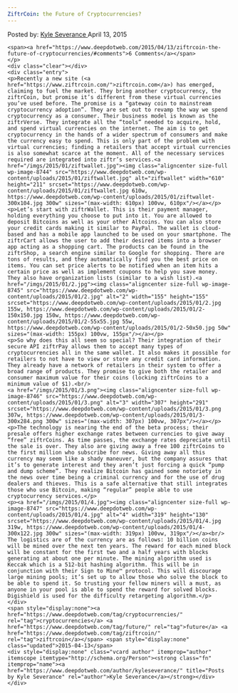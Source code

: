 ```yaml
---
ZiftrCoin: the Future of Cryptocurrencies?
---
```

<article class="post-listing post-8742 post type-post status-publish format-standard has-post-thumbnail hentry  tag-cryptocurrencies tag-future tag-ziftrcoin">
    <div class="post-inner">
        <span>Posted by: <a href="https://www.deepdotweb.com/author/kyleseverance/" title="">Kyle Severance </a></span>
    <span>April 13, 2015</span>
    
    <span><a href="https://www.deepdotweb.com/2015/04/13/ziftrcoin-the-future-of-cryptocurrencies/#comments">6 Comments</a></span>
    </p>
    <div class="clear"></div>
    <div class="entry">
    <p>Recently a new site (<a href="https://www.ziftrcoin.com/">ziftrcoin.com</a>) has emerged, claiming to fuel the market. They bring another cryptocurrency, the ziftrCoin, but promise it’s different from these virtual currencies you’ve used before. The promise is a “gateway coin to mainstream cryptocurrency adoption”. They are set out to revamp the way we spend cryptocurrency as a consumer. Their business model is known as the ziftrVerse. They integrate all the “tools” needed to acquire, hold, and spend virtual currencies on the internet. The aim is to get cryptocurrency in the hands of a wider spectrum of consumers and make the currency easy to spend. This is only part of the problem with virtual currencies; finding a retailers that accept virtual currencies is also somewhat scarce at the moment. All of the necessary services required are integrated into ziftr’s services.<a href="/imgs/2015/01/ziftwallet.jpg"><img class="aligncenter size-full wp-image-8744" src="https://www.deepdotweb.com/wp-content/uploads/2015/01/ziftwallet.jpg" alt="ziftwallet" width="610" height="211" srcset="https://www.deepdotweb.com/wp-content/uploads/2015/01/ziftwallet.jpg 610w, https://www.deepdotweb.com/wp-content/uploads/2015/01/ziftwallet-300x104.jpg 300w" sizes="(max-width: 610px) 100vw, 610px"/></a></p>
    <p>Let’s start with ziftrWallet. This is their payment manager, holding everything you choose to put into it. You are allowed to deposit Bitcoins as well as your other Altcoins. You can also store your credit cards making it similar to PayPal. The wallet is cloud-based and has a mobile app launched to be used on your smartphone. The ziftrCart allows the user to add their desired items into a browser app acting as a shopping cart. The products can be found in the ziftrShop, a search engine similar to Google for shopping. There are tons of results, and they automatically find you the best price on items. You can set price alerts to be notified when an item hits a certain price as well as implement coupons to help you save money. They also have organization lists (similar to a wish list).<a href="/imgs/2015/01/2.jpg"><img class="aligncenter size-full wp-image-8745" src="https://www.deepdotweb.com/wp-content/uploads/2015/01/2.jpg" alt="2" width="155" height="155" srcset="https://www.deepdotweb.com/wp-content/uploads/2015/01/2.jpg 155w, https://www.deepdotweb.com/wp-content/uploads/2015/01/2-150x150.jpg 150w, https://www.deepdotweb.com/wp-content/uploads/2015/01/2-55x55.jpg 55w, https://www.deepdotweb.com/wp-content/uploads/2015/01/2-50x50.jpg 50w" sizes="(max-width: 155px) 100vw, 155px"/></a></p>
    <p>So why does this all seem so special? Their integration of their secure API ziftrPay allows them to accept many types of cryptocurrencies all in the same wallet. It also makes it possible for retailers to not have to view or store any credit card information. They already have a network of retailers in their system to offer a broad range of products. They promise to give both the retailer and consumer maximum value for their coins (locking ziftrCoins to a minimum value of $1).<br/>
    <a href="/imgs/2015/01/3.png"><img class="aligncenter size-full wp-image-8746" src="https://www.deepdotweb.com/wp-content/uploads/2015/01/3.png" alt="3" width="307" height="291" srcset="https://www.deepdotweb.com/wp-content/uploads/2015/01/3.png 307w, https://www.deepdotweb.com/wp-content/uploads/2015/01/3-300x284.png 300w" sizes="(max-width: 307px) 100vw, 307px"/></a></p>
    <p>The technology is nearing the end of the beta process; their presale offers higher exchange rates between currencies to give away “free” ziftrCoins. As time passes, the exchange rates depreciate until the sale is over. They also are giving away a free 100 ziftrCoins to the first million who subscribe for news. Giving away all this currency may seem like a shady maneuver, but the company assures that it’s to generate interest and they aren’t just forcing a quick “pump and dump scheme”. They realize Bitcoin has gained some notoriety in the news over time being a criminal currency and for the use of drug dealers and thieves. This is a safe alternative that still integrates those who use Bitcoin, making “regular” people able to use cryptocurrency services.</p>
    <p><a href="/imgs/2015/01/4.jpg"><img class="aligncenter size-full wp-image-8747" src="https://www.deepdotweb.com/wp-content/uploads/2015/01/4.jpg" alt="4" width="319" height="130" srcset="https://www.deepdotweb.com/wp-content/uploads/2015/01/4.jpg 319w, https://www.deepdotweb.com/wp-content/uploads/2015/01/4-300x122.jpg 300w" sizes="(max-width: 319px) 100vw, 319px"/></a><br/>
    The logistics are of the currency are as follows: 10 billion coins will be mined over the next ten years. The reward for each mined block will be constant for the first two and a half years with blocks generating at about one per minute. The mining algorithm used is Keccak which is a 512-bit hashing algorithm. This will be in conjunction with their Sign to Mine™ protocol. This will discourage large mining pools; it’s set up to allow those who solve the block to be able to spend it. So trusting your fellow miners will a must, as anyone in your pool is able to spend the reward for solved blocks. Digishield is used for the difficulty retargeting algorithm.</p>
    </div>
    <span style="display:none"><a href="https://www.deepdotweb.com/tag/cryptocurrencies/" rel="tag">cryptocurrencies</a> <a href="https://www.deepdotweb.com/tag/future/" rel="tag">future</a> <a href="https://www.deepdotweb.com/tag/ziftrcoin/" rel="tag">ziftrcoin</a></span> <span style="display:none" class="updated">2015-04-13</span>
    <div style="display:none" class="vcard author" itemprop="author" itemscope itemtype="http://schema.org/Person"><strong class="fn" itemprop="name"><a href="https://www.deepdotweb.com/author/kyleseverance/" title="Posts by Kyle Severance" rel="author">Kyle Severance</a></strong></div>
    </div>
</article>

